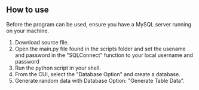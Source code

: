 ## How to use
Before the program can be used, ensure you have a MySQL server running on your machine.

1. Download source file.
2. Open the main.py file found in the scripts folder and set the usename and password in the "SQLConnect" function to your local username and password
2. Run the python script in your shell.
3. From the CUI, select the "Database Option" and create a database.
4. Generate random data with Database Option: "Generate Table Data".